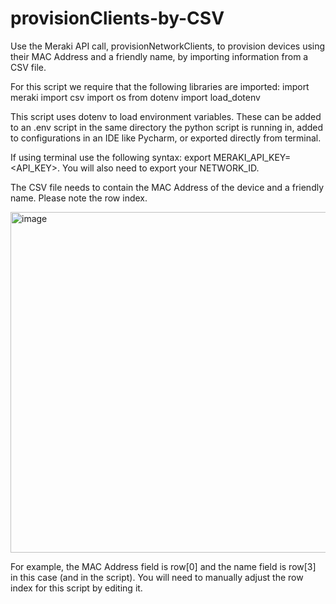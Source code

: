 # provisionClients-by-CSV
Use the Meraki API call, provisionNetworkClients, to provision devices using their MAC Address and a friendly name, by importing information from a CSV file.

For this script we require that the following libraries are imported:
import meraki
import csv
import os
from dotenv import load_dotenv

This script uses dotenv to load environment variables. These can be added to an .env script in the same directory the python script is running in, added to configurations in an IDE like Pycharm, or exported directly from terminal. 

If using terminal use the following syntax: export MERAKI_API_KEY=<API_KEY>. You will also need to export your NETWORK_ID. 

The CSV file needs to contain the MAC Address of the device and a friendly name. Please note the row index. 

<img width="545" alt="image" src="https://github.com/mpenno23/provisionClients-by-CSV/assets/89180381/1d09515f-6042-4551-b1ee-198362bb35b2">

For example, the MAC Address field is row[0] and the name field is row[3] in this case (and in the script). You will need to manually adjust the row index for this script by editing it. 



